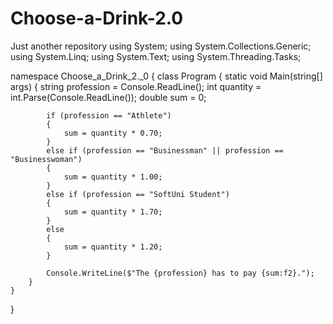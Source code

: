 # Choose-a-Drink-2.0
Just another repository
using System;
using System.Collections.Generic;
using System.Linq;
using System.Text;
using System.Threading.Tasks;

namespace Choose_a_Drink_2._0
{
    class Program
    {
        static void Main(string[] args)
        {
            string profession = Console.ReadLine();
            int quantity = int.Parse(Console.ReadLine());
            double sum = 0;

            if (profession == "Athlete")
            {
                sum = quantity * 0.70;
            }
            else if (profession == "Businessman" || profession == "Businesswoman")
            {
                sum = quantity * 1.00;
            }
            else if (profession == "SoftUni Student")
            {
                sum = quantity * 1.70;
            }
            else 
            {
                sum = quantity * 1.20;
            }

            Console.WriteLine($"The {profession} has to pay {sum:f2}.");
        }
    }
}

